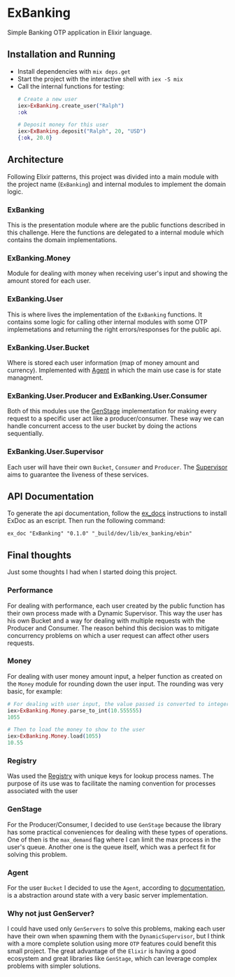 # ExBanking

Simple Banking OTP application in Elixir language.

## Installation and Running

- Install dependencies with `mix deps.get`
- Start the project with the interactive shell with `iex -S mix`
- Call the internal functions for testing:
    ```Elixir
    # Create a new user
    iex>ExBanking.create_user("Ralph")
    :ok

    # Deposit money for this user
    iex>ExBanking.deposit("Ralph", 20, "USD")
    {:ok, 20.0}
    ```

## Architecture

Following Elixir patterns, this project was divided into a main module with the project name (`ExBanking`) and internal modules to implement the domain logic.

### ExBanking

This is the presentation module where are the public functions described in this challenge. Here the functions are delegated to a internal module which contains the domain implementations.


### ExBanking.Money

Module for dealing with money when receiving user's input and showing the amount stored for each user.

### ExBanking.User

This is where lives the implementation of the `ExBanking` functions. It contains some logic for calling other internal modules with some OTP implemetations and returning the right errors/responses for the public api.

### ExBanking.User.Bucket

Where is stored each user information (map of money amount and currency). Implemented with [Agent](https://hexdocs.pm/elixir/Agent.html) in which the main use case is for state managment.

### ExBanking.User.Producer and ExBanking.User.Consumer

Both of this modules use the [GenStage](https://hexdocs.pm/gen_stage/GenStage.html) implementation for making every request to a specific user act like a producer/consumer. These way we can handle concurrent access to the user bucket by doing the actions sequentially.

### ExBanking.User.Supervisor

Each user will have their own `Bucket`, `Consumer` and `Producer`. The [Supervisor](https://hexdocs.pm/elixir/Supervisor.html) aims to guarantee the liveness of these services.


## API Documentation

To generate the api documentation, follow the [ex_docs](https://github.com/elixir-lang/ex_doc) instructions to install ExDoc as an escript. Then run the following command:

```shell
ex_doc "ExBanking" "0.1.0" "_build/dev/lib/ex_banking/ebin"   
```

## Final thoughts

Just some thoughts I had when I started doing this project.
### Performance

For dealing with performance, each user created by the public function has their own process made with a Dynamic Supervisor. This way the user has his own Bucket and a way for dealing with multiple requests with the Producer and Consumer. The reason behind this decision was to mitigate concurrency problems on which a user request can affect other users requests.

### Money

For dealing with user money amount input, a helper function as created on the `Money` module for rounding down the user input.
The rounding was very basic, for example:

```Elixir
# For dealing with user input, the value passed is converted to integer with two decimal places
iex>ExBanking.Money.parse_to_int(10.555555)
1055

# Then to load the money to show to the user
iex>ExBanking.Money.load(1055)
10.55
```

### Registry

Was used the [Registry](https://hexdocs.pm/elixir/Registry.html) with unique keys for lookup process names. The purpose of its use was to facilitate the naming convention for processes associated with the user
### GenStage

For the Producer/Consumer, I decided to use `GenStage` because the library has some practical conveniences for dealing with these types of operations. One of then is the `max_demand` flag where I can limit the max process in the user's queue. Another one is the queue itself, which was a perfect fit for solving this problem.

### Agent

For the user `Bucket` I decided to use the `Agent`, according to [documentation](https://hexdocs.pm/elixir/Agent.html), is a abstraction around state with a very basic server implementation.

### Why not just GenServer?

I could have used only `GenServers` to solve this problems, making each user have their own when spawning them with the `DynamicSupervisor`, but I think with a more complete solution using more `OTP` features could benefit this small project. The great advantage of the `Elixir` is having a good ecosystem and great libraries like `GenStage`, which can leverage complex problems with simpler solutions.